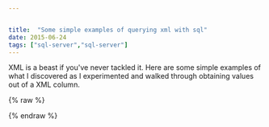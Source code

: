 ```yaml
---


title:  "Some simple examples of querying xml with sql"
date: 2015-06-24
tags: ["sql-server","sql-server"]
---
```


XML is a beast if you've never tackled it. Here are some simple examples of what I discovered as I experimented and walked through obtaining values out of a XML column.

{% raw %}
 <script src="7f66126b19a454920f2e.js"></script>
{% endraw %}

